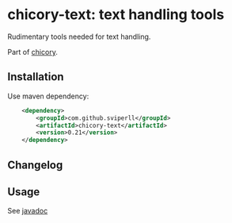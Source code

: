 chicory-text: text handling tools
=====================================

Rudimentary tools needed for text handling.

Part of [chicory](https://github.com/sviperll/chicory).

Installation
------------

Use maven dependency:

```xml
    <dependency>
        <groupId>com.github.sviperll</groupId>
        <artifactId>chicory-text</artifactId>
        <version>0.21</version>
    </dependency>
```


Changelog
---------

Usage
-----

See [javadoc](http://sviperll.github.io/chicory/chicory-text/apidocs/index.html)
